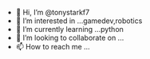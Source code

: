 - 👋 Hi, I’m @tonystarkf7
- 👀 I’m interested in ...gamedev,robotics
- 🌱 I’m currently learning ...python
- 💞️ I’m looking to collaborate on ...
- 📫 How to reach me ...

<!---
tonystarkf7/tonystarkf7 is a ✨ special ✨ repository because its `README.md` (this file) appears on your GitHub profile.
You can click the Preview link to take a look at your changes.
--->
